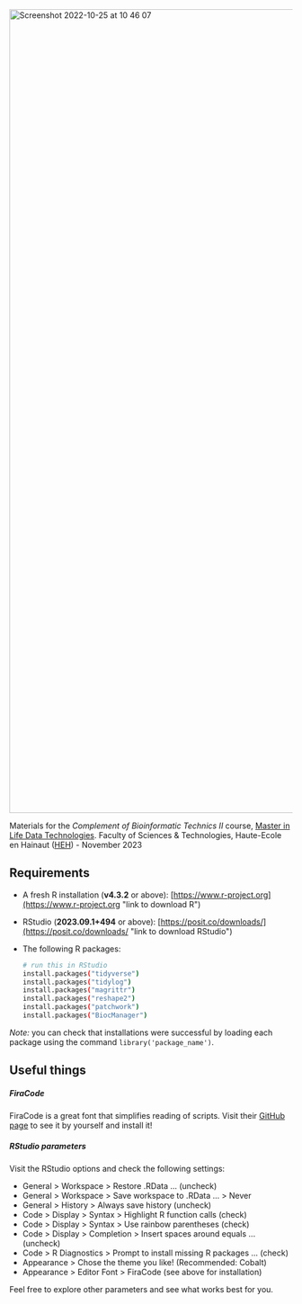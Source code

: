 <img width="1430" alt="Screenshot 2022-10-25 at 10 46 07" src="https://user-images.githubusercontent.com/6929960/197727905-6b953946-1ac5-44f8-a780-ff99e974e276.png">

Materials for the *Complement of Bioinformatic Technics II* course, [Master in Life Data Technologies](https://www.heh.be/master-ingenieur-en-technologies-des-donnees-du-vivant "link to Master program course list").
Faculty of Sciences & Technologies, Haute-Ecole en Hainaut ([HEH](https://www.heh.be "link to HEH official webpage")) - November 2023

## Requirements

- A fresh R installation (**v4.3.2** or above): [https://www.r-project.org](https://www.r-project.org "link to download R")
- RStudio (**2023.09.1+494** or above): [https://posit.co/downloads/](https://posit.co/downloads/ "link to download RStudio")
- The following R packages:

  ```bash
  # run this in RStudio
  install.packages("tidyverse")
  install.packages("tidylog")
  install.packages("magrittr")
  install.packages("reshape2")
  install.packages("patchwork")
  install.packages("BiocManager")
  ```

*Note:* you can check that installations were successful by loading each package using the command `library('package_name')`.

## Useful things

##### FiraCode

FiraCode is a great font that simplifies reading of scripts. Visit their [GitHub page](https://github.com/tonsky/FiraCode "FiraCode GitHub page") to see it by yourself and install it!

##### RStudio parameters

Visit the RStudio options and check the following settings:

- General > Workspace > Restore .RData ... (uncheck)
- General > Workspace > Save workspace to .RData ... > Never
- General > History > Always save history (uncheck)
- Code > Display > Syntax > Highlight R function calls (check)
- Code > Display > Syntax > Use rainbow parentheses (check)
- Code > Display > Completion > Insert spaces around equals ... (uncheck)
- Code > R Diagnostics > Prompt to install missing R packages ... (check)
- Appearance > Chose the theme you like! (Recommended: Cobalt)
- Appearance > Editor Font > FiraCode (see above for installation)

Feel free to explore other parameters and see what works best for you.
